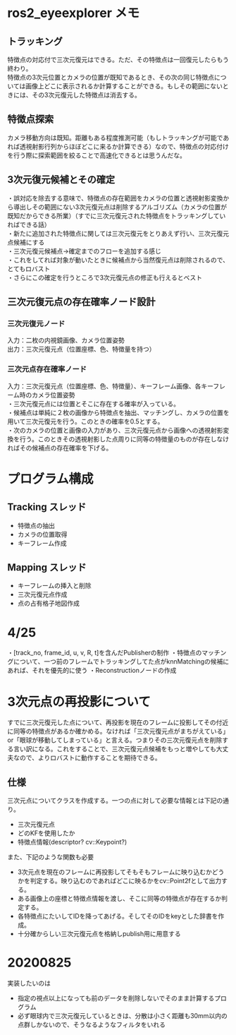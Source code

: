 # ros2_eyeexplorer メモ
## トラッキング
特徴点の対応付で三次元復元はできる。ただ、その特徴点は一回復元したらもう終わり。<br>
特徴点の3次元位置とカメラの位置が既知であるとき、その次の同じ特徴点については画像上どこに表示されるか計算することができる。もしその範囲にないときには、その3次元復元した特徴点は消去する。

## 特徴点探索
カメラ移動方向は既知。距離もある程度推測可能（もしトラッキングが可能であれば透視射影行列からほぼどこに来るか計算できる）なので、特徴点の対応付けを行う際に探索範囲を絞ることで高速化できるとは思うんだな。

## 3次元復元候補とその確定
・誤対応を除去する意味で、特徴点の存在範囲をカメラの位置と透視射影変換から導出しその範囲にない3次元復元点は削除するアルゴリズム（カメラの位置が既知だからできる所業）（すでに三次元復元された特徴点をトラッキングしていればできる話）<br>
・新たに追加された特徴点に関しては三次元復元をとりあえず行い、三次元復元点候補にする<br>
・三次元復元候補点→確定までのフローを追加する感じ<br>
・これをしてれば対象が動いたときに候補点から当然復元点は削除されるので、とてもロバスト<br>
・さらにこの確定を行うところで3次元復元点の修正も行えるとベスト

## 三次元復元点の存在確率ノード設計
### 三次元復元ノード
入力：二枚の内視鏡画像、カメラ位置姿勢<br>
出力：三次元復元点（位置座標、色、特徴量を持つ）<br>

### 三次元点存在確率ノード
入力：三次元復元点（位置座標、色、特徴量）、キーフレーム画像、各キーフレーム時のカメラ位置姿勢<br>
・三次元復元点には位置とそこに存在する確率が入っている。<br>
・候補点は単純に２枚の画像から特徴点を抽出、マッチングし、カメラの位置を用いて三次元復元を行う。このときの確率を0.5とする。<br>
・次のカメラの位置と画像の入力があり、三次元復元点から画像への透視射影変換を行う。このときその透視射影した点周りに同等の特徴量のものが存在しなければその候補点の存在確率を下げる。<br>

# プログラム構成
## Tracking スレッド
- 特徴点の抽出
- カメラの位置取得
- キーフレーム作成
## Mapping スレッド
- キーフレームの挿入と削除
- 三次元復元点作成
- 点の占有格子地図作成

# 4/25
・[track_no, frame_id, u, v, R, t]を含んだPublisherの制作
・特徴点のマッチングについて、一つ前のフレームでトラッキングしてた点がknnMatchingの候補にあれば、それを優先的に使う
・Reconstructionノードの作成

# 3次元点の再投影について
すでに三次元復元した点について、再投影を現在のフレームに投影してその付近に同等の特徴点があるか確かめる。なければ「三次元復元点がまちがえている」or「眼球が移動してしまっている」と言える。つまりその三次元復元点を削除する言い訳になる。これをすることで、三次元復元点候補をもっと増やしても大丈夫なので、よりロバストに動作することを期待できる。
## 仕様
三次元点についてクラスを作成する。一つの点に対して必要な情報とは下記の通り。
- 三次元復元点
- どのKFを使用したか
- 特徴点情報(descriptor? cv::Keypoint?)
  
また、下記のような関数も必要
- 3次元点を現在のフレームに再投影してそもそもフレームに映り込むかどうかを判定する。映り込むのであればどこに映るかをcv::Point2fとして出力する。
- ある画像上の座標と特徴点情報を渡し、そこに同等の特徴点が存在するか判定する。
- 各特徴点にたいしてIDを降ってあげる。そしてそのIDをkeyとした辞書を作成。
- 十分確からしい三次元復元点を格納しpublish用に用意する

# 20200825
実装したいのは
- 指定の視点以上になっても前のデータを削除しないでそのまま計算するプログラム
- 必ず眼球内で三次元復元しているときは、分散は小さく距離も30mm以内の点群しかないので、そうなるようなフィルタをいれる